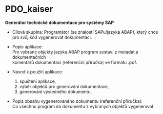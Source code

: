 # PDO_kaiser

**Generátor technické dokumentace pro systémy SAP**

- Cílová skupina:
        Programátor (se znalostí SAPu/jazyka ABAP), který chce pro svůj kód vygenerovat dokumentaci.

- Popis aplikace:<br />
        Pro vybrané objekty jazyka ABAP program sestaví z metadat a dokumentačních<br />
        komentářů dokumentaci (referenční příručka) ve formátu .pdf.


- Návod k použití aplikace:
    1. spuštení aplikace,
    2. výběr objektů pro generování dokumentace,
    3. generování výsledného dokumentu.

- Popis obsahu vygenerovaného dokumentu (referenční příručka):<br />
        Co všechno program do dokumentu z vybraných objektů vygeneroval

